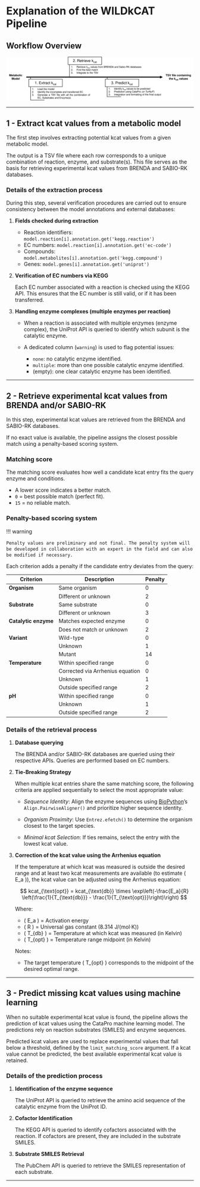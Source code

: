 # Explanation of the WILDkCAT Pipeline

## Workflow Overview

![WILDkCAT Workflow](workflow.svg)

---

## 1 - Extract kcat values from a metabolic model

The first step involves extracting potential kcat values from a given metabolic model. 

The output is a TSV file where each row corresponds to a unique combination of reaction, enzyme, and substrate(s). This file serves as the basis for retrieving experimental kcat values from BRENDA and SABIO-RK databases.

### Details of the extraction process

During this step, several verification procedures are carried out to ensure consistency between the model annotations and external databases:

1. **Fields checked during extraction**

    * Reaction identifiers: `model.reaction[i].annotation.get('kegg.reaction')`
    * EC numbers: `model.reaction[i].annotation.get('ec-code')`
    * Compounds: `model.metabolites[i].annotation.get('kegg.compound')`
    * Genes: `model.genes[i].annotation.get('uniprot')`

2. **Verification of EC numbers via KEGG**

    Each EC number associated with a reaction is checked using the KEGG API. This ensures that the EC number is still valid, or if it has been transferred. 

3. **Handling enzyme complexes (multiple enzymes per reaction)**

    * When a reaction is associated with multiple enzymes (enzyme complex), the UniProt API is queried to identify which subunit is the catalytic enzyme.

    * A dedicated column (`warning`) is used to flag potential issues:
        - `none`: no catalytic enzyme identified.
        - `multiple`: more than one possible catalytic enzyme identified.
        - (empty): one clear catalytic enzyme has been identified.

---

## 2 - Retrieve experimental kcat values from BRENDA and/or SABIO-RK

In this step, experimental kcat values are retrieved from the BRENDA and SABIO-RK databases.

If no exact value is available, the pipeline assigns the closest possible match using a penalty-based scoring system.

### Matching score

The matching score evaluates how well a candidate kcat entry fits the query enzyme and conditions.

* A lower score indicates a better match.
* `0` = best possible match (perfect fit).
* `15` = no reliable match.

### Penalty-based scoring system 

!!! warning 

    Penalty values are preliminary and not final. The penalty system will be developed in collaboration with an expert in the field and can also be modified if necessary.

Each criterion adds a penalty if the candidate entry deviates from the query:

| Criterion            | Description                                           | Penalty |
|----------------------|-------------------------------------------------------|---------|
| **Organism**         | Same organism                                         | 0       |
|                      | Different or unknown                                  | 2       |
| **Substrate**        | Same substrate                                        | 0       |
|                      | Different or unknown                                  | 3       |
| **Catalytic enzyme** | Matches expected enzyme                               | 0       |
|                      | Does not match or unknown                             | 2       |
| **Variant**          | Wild-type                                             | 0       |
|                      | Unknown                                               | 1       |
|                      | Mutant                                                | 14      |
| **Temperature**      | Within specified range                                | 0       |
|                      | Corrected via Arrhenius equation                      | 0       |
|                      | Unknown                                               | 1       |
|                      | Outside specified range                               | 2       |
| **pH**               | Within specified range                                | 0       |
|                      | Unknown                                               | 1       |
|                      | Outside specified range                               | 2       |
    
### Details of the retrieval process

1. **Database querying**

    The BRENDA and/or SABIO-RK databases are queried using their respective APIs. Queries are performed based on EC numbers.

2. **Tie-Breaking Strategy**

    When multiple kcat entries share the same matching score, the following criteria are applied sequentially to select the most appropriate value:

    * *Sequence Identity*: Align the enzyme sequences using [BioPython](https://biopython.org)’s `Align.PairwiseAligner()` and prioritize higher sequence identity.
    
    * *Organism Proximity*: Use `Entrez.efetch()` to determine the organism closest to the target species.
    
    * *Minimal kcat Selection*: If ties remains, select the entry with the lowest kcat value.

3. **Correction of the kcat value using the Arrhenius equation**

    If the temperature at which kcat was measured is outside the desired range and at least two kcat measurements are available (to estimate \( E_a \)), the kcat value can be adjusted using the Arrhenius equation:

    $$
    kcat_{\text{opt}} = kcat_{\text{db}} \times \exp\left(-\frac{E_a}{R} \left(\frac{1}{T_{\text{db}}} - \frac{1}{T_{\text{opt}}}\right)\right)
    $$

    Where:

    - \( E_a \) = Activation energy
    - \( R \) = Universal gas constant (8.314 J/(mol·K))
    - \( T_{db} \) = Temperature at which kcat was measured (in Kelvin)
    - \( T_{opt} \) = Temperature range midpoint (in Kelvin)

    Notes: 

    *  The target temperature \( T_{opt} \) corresponds to the midpoint of the desired optimal range.

---

## 3 - Predict missing kcat values using machine learning

When no suitable experimental kcat value is found, the pipeline allows the prediction of kcat values using the CataPro machine learning model.
The predictions rely on reaction substrates (SMILES) and enzyme sequences. 

Predicted kcat values are used to replace experimental values that fall below a threshold, defined by the `limit_matching_score` argument.
If a kcat value cannot be predicted, the best available experimental kcat value is retained.

### Details of the prediction process

1. **Identification of the enzyme sequence**

    The UniProt API is queried to retrieve the amino acid sequence of the catalytic enzyme from the UniProt ID.

2. **Cofactor Identification**

    The KEGG API is queried to identify cofactors associated with the reaction. If cofactors are present, they are included in the substrate SMILES.

3. **Substrate SMILES Retrieval**

    The PubChem API is queried to retrieve the SMILES representation of each substrate. 

---